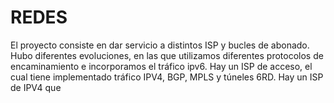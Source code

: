 # REDES
El proyecto consiste en dar servicio a distintos ISP y bucles de abonado. Hubo diferentes evoluciones, en las que utilizamos diferentes protocolos de encaminamiento e incorporamos el tráfico ipv6.
Hay un ISP de acceso, el cual tiene implementado tráfico IPV4, BGP, MPLS y túneles 6RD. Hay un ISP de IPV4 que 
